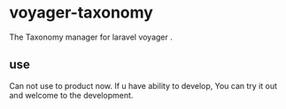 # voyager-taxonomy
The Taxonomy manager for laravel voyager .
## use
Can not use to product now. If u have ability to develop, You can try it out and welcome to the development.
